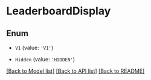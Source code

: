 # LeaderboardDisplay


## Enum

* `V1` (value: `'V1'`)

* `Hidden` (value: `'HIDDEN'`)

[[Back to Model list]](../README.md#documentation-for-models) [[Back to API list]](../README.md#documentation-for-api-endpoints) [[Back to README]](../README.md)
